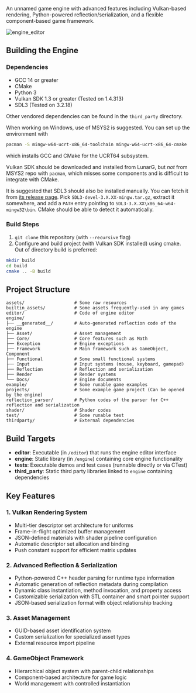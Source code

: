 An unnamed game engine with advanced features including Vulkan-based rendering, Python-powered reflection/serialization, and a flexible component-based game framework.

![engine_editor](./assets/engine_editor.png)

## Building the Engine

### Dependencies

- GCC 14 or greater
- CMake
- Python 3
- Vulkan SDK 1.3 or greater (Tested on 1.4.313)
- SDL3 (Tested on 3.2.18)

Other vendored dependencies can be found in the `third_party` directory.

When working on Windows, use of MSYS2 is suggested. You can set up the environment with
```sh
pacman -S mingw-w64-ucrt-x86_64-toolchain mingw-w64-ucrt-x86_64-cmake
```
which installs GCC and CMake for the UCRT64 subsystem.

Vulkan SDK should be downloaded and installed from LunarG, but *not* from MSYS2 repo with `pacman`, which misses some components and is difficult to integrate with CMake.

It is suggested that SDL3 should also be installed manually.
You can fetch it from [its release page](https://github.com/libsdl-org/SDL/releases/).
Pick `SDL3-devel-3.X.XX-mingw.tar.gz`, extract it somewhere, and add a `PATH` entry pointing to `SDL3-3.X.XX\x86_64-w64-mingw32\bin`.
CMake should be able to detect it automatically.

### Build Steps

1. `git clone` this repository (with `--recursive` flag)
2. Configure and build project (with Vulkan SDK installed) using cmake. Out of directory build is preferred:
```sh
mkdir build
cd build
cmake .. -B build
```

## Project Structure

```
assets/                   # Some raw resources
builtin_assets/           # Some assets frequently-used in any games
editor/                   # Code of engine editor
engine/                   
├── __generated__/        # Auto-generated reflection code of the engine
├── Asset/                # Asset management
├── Core/                 # Core features such as Math
├── Exception             # Engine exceptions
├── Framework             # Main framework such as GameObject, Component
├── Functional            # Some small functional systems
├── Input                 # Input systems (mouse, keyboard, gamepad)
├── Reflection            # Reflection and serialization
├── Render                # Render systems
└── Docs/                 # Engine documents
example/                  # Some runable game examples
projects/                 # Some example game project (Can be opened by the engine)
reflection_parser/        # Python codes of the parser for C++ reflection and serialization
shader/                   # Shader codes
test/                     # Some runable test
thirdparty/               # External dependencies
```

## Build Targets

- **editor**: Executable (in `/editor`) that runs the engine editor interface
- **engine**: Static library (in `/engine`) containing core engine functionality  
- **tests**: Executable demos and test cases (runnable directly or via CTest)  
- **third_party**: Static third party libraries linked to `engine` containing dependencies  

## Key Features

### 1. Vulkan Rendering System

- Multi-tier descriptor set architecture for uniforms
- Frame-in-flight optimized buffer management
- JSON-defined materials with shader pipeline configuration
- Automatic descriptor set allocation and binding
- Push constant support for efficient matrix updates

### 2. Advanced Reflection & Serialization

- Python-powered C++ header parsing for runtime type information
- Automatic generation of reflection metadata during compilation
- Dynamic class instantiation, method invocation, and property access
- Customizable serialization with STL container and smart pointer support
- JSON-based serialization format with object relationship tracking

### 3. Asset Management

- GUID-based asset identification system
- Custom serialization for specialized asset types
- External resource import pipeline

### 4. GameObject Framework

- Hierarchical object system with parent-child relationships
- Component-based architecture for game logic
- World management with controlled instantiation
